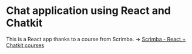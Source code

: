 # Chat application using React and Chatkit
This is a React app thanks to a course from Scrimba.
<strong>&rarr;</strong> [Scrimba - React + Chatkit courses](https://scrimba.com/playlist/pbNpTv)